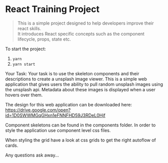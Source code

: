 # React Training Project

> This is a simple project designed to help developers improve their react skills.<br>
> It introduces React specific concepts such as the component lifecycle, props, state etc.

To start the project:

1. `yarn`
2. `yarn start`

Your Task:
Your task is to use the skeleton components and their descriptions to create a unsplash image viewer. This is a simple web application that gives users the ability to pull random unsplash images using the unsplash api. Metadata about these images is displayed when a user hovers over them.

The design for this web application can be downloaded here: https://drive.google.com/open?id=1D0SWWMGqGHxn1eFNNFHD59J3RDeL0Hjf

Component skeletons can be found in the components folder. In order to style the application use component level css files.

When styling the grid have a look at css grids to get the right autoflow of cards.

Any questions ask away...
